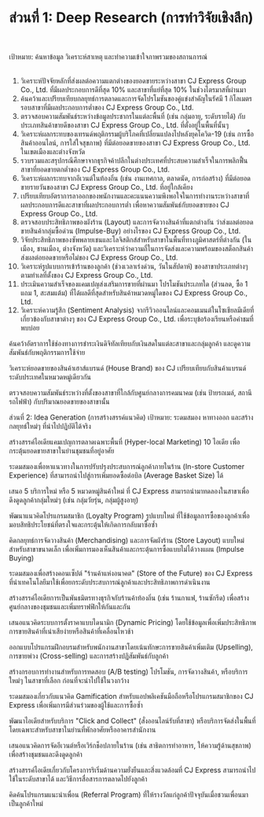 <H1>ส่วนที่ 1: Deep Research (การทำวิจัยเชิงลึก)</H1><br><br>
เป้าหมาย: ค้นหาข้อมูล วิเคราะห์สาเหตุ และทำความเข้าใจภาพรวมของสถานการณ์<br><br>

1. วิเคราะห์ปัจจัยหลักที่ส่งผลต่อความแตกต่างของยอดขายระหว่างสาขา CJ Express Group Co., Ltd. ที่มีผลประกอบการดีที่สุด 10% และสาขาที่แย่ที่สุด 10% ในช่วงไตรมาสที่ผ่านมา <br>
2. ค้นคว้าและเปรียบเทียบกลยุทธ์การตลาดและการจัดโปรโมชันของคู่แข่งสำคัญในรัศมี 1 กิโลเมตร รอบสาขาที่มีผลประกอบการต่ำของ CJ Express Group Co., Ltd.<br>
3. ตรวจสอบความสัมพันธ์ระหว่างข้อมูลประชากรในแต่ละพื้นที่ (เช่น กลุ่มอายุ, ระดับรายได้) กับประเภทสินค้าขายดีของสาขา CJ Express Group Co., Ltd. ที่ตั้งอยู่ในพื้นที่นั้นๆ<br>
4. วิเคราะห์ผลกระทบของเทรนด์พฤติกรรมผู้บริโภคที่เปลี่ยนแปลงไปหลังยุคโควิด-19 (เช่น การซื้อสินค้าออนไลน์, การใส่ใจสุขภาพ) ที่มีต่อยอดขายของสาขา CJ Express Group Co., Ltd. ในเขตเมืองและต่างจังหวัด<br>
5. รวบรวมและสรุปกรณีศึกษาจากธุรกิจค้าปลีกในต่างประเทศที่ประสบความสำเร็จในการพลิกฟื้นสาขาที่ยอดขายตกต่ำของ CJ Express Group Co., Ltd.<br>
6. วิเคราะห์ผลกระทบจากอีเวนต์ในท้องถิ่น (เช่น งานเทศกาล, ตลาดนัด, การก่อสร้าง) ที่มีต่อยอดขายรายวันของสาขา CJ Express Group Co., Ltd. ที่อยู่ใกล้เคียง<br>
7. เปรียบเทียบอัตราการลาออกของพนักงานและคะแนนความพึงพอใจในการทำงานระหว่างสาขาที่ผลประกอบการดีและสาขาที่ผลประกอบการต่ำ เพื่อหาความสัมพันธ์กับยอดขายของ CJ Express Group Co., Ltd.<br>
8. ตรวจสอบประสิทธิภาพของผังร้าน (Layout) และการจัดวางสินค้าที่แตกต่างกัน ว่าส่งผลต่อยอดขายสินค้ากลุ่มซื้อด่วน (Impulse-Buy) อย่างไรของ CJ Express Group Co., Ltd.<br>
9. วิจัยประสิทธิภาพของซัพพลายเชนและโลจิสติกส์สำหรับสาขาในพื้นที่ทางภูมิศาสตร์ที่ต่างกัน (ในเมือง, ชานเมือง, ต่างจังหวัด) และวิเคราะห์ว่าความถี่ในการจัดส่งและความพร้อมของสต็อกสินค้าส่งผลต่อยอดขายหรือไม่ของ CJ Express Group Co., Ltd.<br>
10. วิเคราะห์รูปแบบการเข้าร้านของลูกค้า (ช่วงเวลาเร่งด่วน, วันในสัปดาห์) ของสาขาประเภทต่างๆ ตามทำเลที่ตั้งของ CJ Express Group Co., Ltd.<br>
11. ประเมินความสำเร็จของแคมเปญส่งเสริมการขายที่ผ่านมา โปรโมชันประเภทใด (ส่วนลด, ซื้อ 1 แถม 1, สะสมแต้ม) ที่ได้ผลดีที่สุดสำหรับสินค้าหมวดหมู่ใดของ CJ Express Group Co., Ltd.<br>
12. วิเคราะห์ความรู้สึก (Sentiment Analysis) จากรีวิวออนไลน์และคอมเมนต์ในโซเชียลมีเดียที่เกี่ยวข้องกับสาขาต่างๆ ของ CJ Express Group Co., Ltd. เพื่อระบุข้อร้องเรียนหรือคำชมที่พบบ่อย <br>

ค้นคว้าอัตราการใช้ช่องทางการชำระเงินดิจิทัลเทียบกับเงินสดในแต่ละสาขาและกลุ่มลูกค้า และดูความสัมพันธ์กับพฤติกรรมการใช้จ่าย

วิเคราะห์ยอดขายของสินค้าเฮาส์แบรนด์ (House Brand) ของ CJ เปรียบเทียบกับสินค้าแบรนด์ระดับประเทศในหมวดหมู่เดียวกัน

ตรวจสอบความสัมพันธ์ระหว่างที่ตั้งของสาขาที่ใกล้กับศูนย์กลางการคมนาคม (เช่น ป้ายรถเมล์, สถานีรถไฟฟ้า) กับปริมาณยอดขายของสาขานั้น

ส่วนที่ 2: Idea Generation (การสร้างสรรค์แนวคิด)
เป้าหมาย: ระดมสมอง หาทางออก และสร้างกลยุทธ์ใหม่ๆ ที่นำไปปฏิบัติได้จริง

สร้างสรรค์ไอเดียแคมเปญการตลาดเฉพาะพื้นที่ (Hyper-local Marketing) 10 ไอเดีย เพื่อกระตุ้นยอดขายสาขาในย่านชุมชนที่อยู่อาศัย

ระดมสมองเพื่อหาแนวทางในการปรับปรุงประสบการณ์ลูกค้าภายในร้าน (In-store Customer Experience) ที่สามารถนำไปสู่การเพิ่มยอดซื้อต่อบิล (Average Basket Size) ได้

เสนอ 5 บริการใหม่ หรือ 5 หมวดหมู่สินค้าใหม่ ที่ CJ Express สามารถนำมาทดลองในสาขาเพื่อดึงดูดลูกค้ากลุ่มใหม่ๆ (เช่น กลุ่มวัยรุ่น, กลุ่มผู้สูงอายุ)

พัฒนาแนวคิดโปรแกรมสมาชิก (Loyalty Program) รูปแบบใหม่ ที่ใช้ข้อมูลการซื้อของลูกค้าเพื่อมอบสิทธิประโยชน์ที่ตรงใจและกระตุ้นให้เกิดการกลับมาซื้อซ้ำ

คิดกลยุทธ์การจัดวางสินค้า (Merchandising) และการจัดผังร้าน (Store Layout) แบบใหม่ สำหรับสาขาขนาดเล็ก เพื่อเพิ่มการมองเห็นสินค้าและกระตุ้นการซื้อแบบไม่ได้วางแผน (Impulse Buying)

ระดมสมองเพื่อสร้างคอนเซ็ปต์ "ร้านค้าแห่งอนาคต" (Store of the Future) ของ CJ Express ที่นำเทคโนโลยีมาใช้เพื่อยกระดับประสบการณ์ลูกค้าและประสิทธิภาพการดำเนินงาน

สร้างสรรค์ไอเดียการเป็นพันธมิตรทางธุรกิจกับร้านค้าท้องถิ่น (เช่น ร้านกาแฟ, ร้านซักรีด) เพื่อสร้างศูนย์กลางของชุมชนและเพิ่มทราฟฟิกให้กันและกัน

เสนอแนวคิดระบบการตั้งราคาแบบไดนามิก (Dynamic Pricing) โดยใช้ข้อมูลเพื่อเพิ่มประสิทธิภาพการขายสินค้าที่เน่าเสียง่ายหรือสินค้าที่เคลื่อนไหวช้า

ออกแบบโปรแกรมฝึกอบรมสำหรับพนักงานสาขาโดยเน้นทักษะการขายสินค้าเพิ่มเติม (Upselling), การขายพ่วง (Cross-selling) และการสร้างปฏิสัมพันธ์กับลูกค้า

สร้างกรอบการทำงานสำหรับการทดสอบ (A/B testing) โปรโมชัน, การจัดวางสินค้า, หรือบริการใหม่ๆ ในสาขาที่เลือก ก่อนที่จะนำไปใช้ในวงกว้าง

ระดมสมองเกี่ยวกับแนวคิด Gamification สำหรับแอปพลิเคชันมือถือหรือโปรแกรมสมาชิกของ CJ Express เพื่อเพิ่มการมีส่วนร่วมของผู้ใช้และการซื้อซ้ำ

พัฒนาไอเดียสำหรับบริการ "Click and Collect" (สั่งออนไลน์รับที่สาขา) หรือบริการจัดส่งในพื้นที่ โดยเฉพาะสำหรับสาขาในย่านที่พักอาศัยหรืออาคารสำนักงาน

เสนอแนวคิดการจัดอีเวนต์หรือเวิร์กช็อปภายในร้าน (เช่น สาธิตการทำอาหาร, ให้ความรู้ด้านสุขภาพ) เพื่อสร้างชุมชนและดึงดูดลูกค้า

สร้างสรรค์ไอเดียเกี่ยวกับโครงการริเริ่มด้านความยั่งยืนและสิ่งแวดล้อมที่ CJ Express สามารถนำไปใช้ในระดับสาขาได้ และวิธีการสื่อสารการตลาดไปยังลูกค้า

คิดค้นโปรแกรมแนะนำเพื่อน (Referral Program) ที่ให้รางวัลแก่ลูกค้าปัจจุบันเมื่อชวนเพื่อนมาเป็นลูกค้าใหม่
